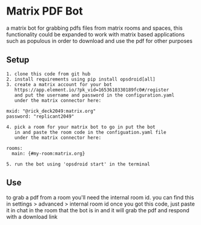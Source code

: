 # Matrix PDF Bot
a matrix bot for grabbing pdfs files from matrix rooms and spaces, 
this functionality could be expanded to work with matrix based 
applications such as populous in order to download and use the pdf for
other purposes

## Setup
    
    1. clone this code from git hub
    2. install requirements using pip install opsdroid[all]
    3. create a matrix account for your bot 
       https://app.element.io/?pk_vid=1653610330189fc0#/register
       and put the username and password in the configuration.yaml
       under the matrix connector here:

    mxid: "@rick_deck2049:matrix.org"
    password: "replicant2049"

    4. pick a room for your matrix bot to go in put the bot
       in and paste the room code in the configuation.yaml file
       under the matrix connector here:

    rooms:
      main: {#my-room:matrix.org}

    5. run the bot using 'opsdroid start' in the terminal

## Use

to grab a pdf from a room you'll need the internal room id. you can find this in settings > advanced > internal room id
once you got this code, just paste it in chat in the room that the bot is in and it will 
grab the pdf and respond with a download link

